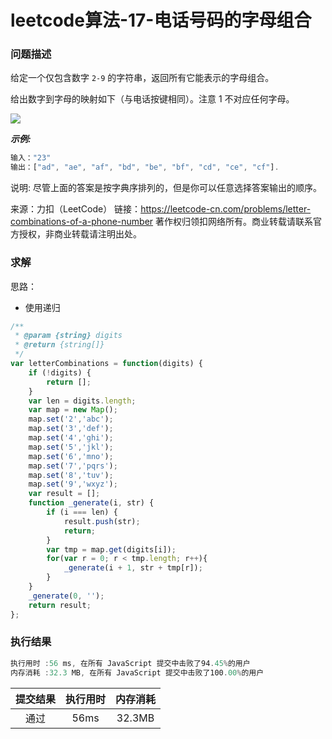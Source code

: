 # leetcode算法-17-电话号码的字母组合

### 问题描述

给定一个仅包含数字 `2-9` 的字符串，返回所有它能表示的字母组合。

给出数字到字母的映射如下（与电话按键相同）。注意 1 不对应任何字母。

![](../imgs/phoneCode.png)

***示例:***

```js
输入："23"
输出：["ad", "ae", "af", "bd", "be", "bf", "cd", "ce", "cf"].
```
说明:
尽管上面的答案是按字典序排列的，但是你可以任意选择答案输出的顺序。

来源：力扣（LeetCode）
链接：https://leetcode-cn.com/problems/letter-combinations-of-a-phone-number
著作权归领扣网络所有。商业转载请联系官方授权，非商业转载请注明出处。

### 求解

思路：

- 使用递归

```js
/**
 * @param {string} digits
 * @return {string[]}
 */
var letterCombinations = function(digits) {
    if (!digits) {
        return [];
    }
    var len = digits.length;
    var map = new Map();
    map.set('2','abc');
    map.set('3','def');
    map.set('4','ghi');
    map.set('5','jkl');
    map.set('6','mno');
    map.set('7','pqrs');
    map.set('8','tuv');
    map.set('9','wxyz');
    var result = [];
    function _generate(i, str) {
        if (i === len) {
            result.push(str);
            return;
        }
        var tmp = map.get(digits[i]);
        for(var r = 0; r < tmp.length; r++){
            _generate(i + 1, str + tmp[r]);
        }
    }
    _generate(0, '');
    return result;
};
```

### 执行结果

```js
执行用时 :56 ms, 在所有 JavaScript 提交中击败了94.45%的用户
内存消耗 :32.3 MB, 在所有 JavaScript 提交中击败了100.00%的用户
```

| 提交结果 | 执行用时 | 内存消耗 |
|:------:|:------:|:-------:|
|   通过  | 56ms  |  32.3MB |


